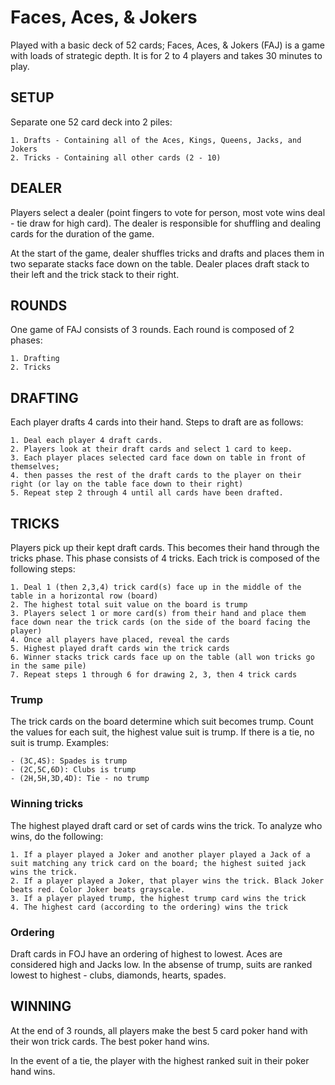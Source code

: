 # Faces, Aces, & Jokers

Played with a basic deck of 52 cards; Faces, Aces, & Jokers (FAJ) is a game with loads of strategic depth. It is for 2 to 4 players and takes 30 minutes to play.

## SETUP

Separate one 52 card deck into 2 piles:

	1. Drafts - Containing all of the Aces, Kings, Queens, Jacks, and Jokers
	2. Tricks - Containing all other cards (2 - 10)

## DEALER

Players select a dealer (point fingers to vote for person, most vote wins deal - tie draw for high card). The dealer is responsible for shuffling and dealing cards for the duration of the game.

At the start of the game, dealer shuffles tricks and drafts and places them in two separate stacks face down on the table. Dealer places draft stack to their left and the trick stack to their right.

## ROUNDS

One game of FAJ consists of 3 rounds. Each round is composed of 2 phases:

	1. Drafting
	2. Tricks

## DRAFTING

Each player drafts 4 cards into their hand. Steps to draft are as follows:

	1. Deal each player 4 draft cards.
	2. Players look at their draft cards and select 1 card to keep.
	3. Each player places selected card face down on table in front of themselves;
	4. then passes the rest of the draft cards to the player on their right (or lay on the table face down to their right)
	5. Repeat step 2 through 4 until all cards have been drafted.

## TRICKS

Players pick up their kept draft cards. This becomes their hand through the tricks phase. This phase consists of 4 tricks. Each trick is composed of the following steps:

 	1. Deal 1 (then 2,3,4) trick card(s) face up in the middle of the table in a horizontal row (board)
 	2. The highest total suit value on the board is trump
 	3. Players select 1 or more card(s) from their hand and place them face down near the trick cards (on the side of the board facing the player)
 	4. Once all players have placed, reveal the cards
 	5. Highest played draft cards win the trick cards
 	6. Winner stacks trick cards face up on the table (all won tricks go in the same pile)
 	7. Repeat steps 1 through 6 for drawing 2, 3, then 4 trick cards

 ### Trump

 The trick cards on the board determine which suit becomes trump. Count the values for each suit, the highest value suit is trump. If there is a tie, no suit is trump. Examples:

	- (3C,4S): Spades is trump
	- (2C,5C,6D): Clubs is trump
	- (2H,5H,3D,4D): Tie - no trump

### Winning tricks

The highest played draft card or set of cards wins the trick. To analyze who wins, do the following:

	1. If a player played a Joker and another player played a Jack of a suit matching any trick card on the board; the highest suited jack wins the trick. 
	2. If a player played a Joker, that player wins the trick. Black Joker beats red. Color Joker beats grayscale.
	3. If a player played trump, the highest trump card wins the trick
	4. The highest card (according to the ordering) wins the trick

### Ordering

Draft cards in FOJ have an ordering of highest to lowest. Aces are considered high and Jacks low. In the absense of trump, suits are ranked lowest to highest - clubs, diamonds, hearts, spades.

## WINNING

At the end of 3 rounds, all players make the best 5 card poker hand with their won trick cards. The best poker hand wins.

In the event of a tie, the player with the highest ranked suit in their poker hand wins.